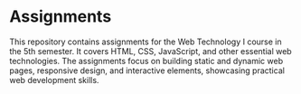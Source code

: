 # Assignments
This repository contains assignments for the Web Technology I course in the 5th semester. It covers HTML, CSS, JavaScript, and other essential web technologies. The assignments focus on building static and dynamic web pages, responsive design, and interactive elements, showcasing practical web development skills.
